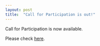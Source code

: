 ```yaml
---
layout: post
title:  "Call for Participation is out!"
---
```


Call for Participation is now available.

Please check <a href="{{ site.url }}/call">here</a>.



